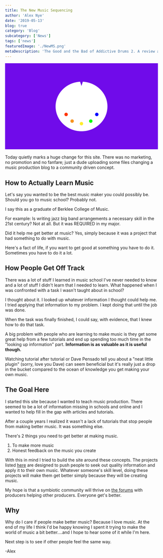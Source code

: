 ```yaml
---
title: The New Music Sequencing
author: 'Alex Nye'
date: '2019-05-13'
blog: true
category: 'Blog'
subcategory: ['News']
tags: ['news']
featuredImage: './NewMS.png'
metaDescription: 'The Good and the Bad of Addictive Drums 2. A review and demo of what I love and what annoys me about this plugin.'
---
```

<img src="./NewMS.png">

Today quietly marks a huge change for this site. There was no marketing, no promotion and no fanfare; just a dude uploading some files changing a music production blog to a community driven concept.

## How to Actually Learn Music

Let's say you wanted to be the best music maker you could possibly be. Should you go to music school? Probably not.

I say this as a graduate of Berklee College of Music.

For example: Is writing jazz big band arrangements a necessary skill in the 21st century? Not at all. But it was REQUIRED in my major.

Did it help me get better at music? Yes, simply because it was a project that had something to do with music.


Here's a fact of life, if you want to get good at something you have to do it. Sometimes you have to do it a lot. 

## How People Get Off Track

There was a lot of stuff I learned in music school I've never needed to know and a lot of stuff I didn't learn that I needed to learn. What happened when I was confronted with a task I wasn't taught about in school? 

I thought about it. I looked up whatever information I thought could help me. I tried applying that information to my problem. I kept doing that until the job was done.

When the task was finally finished, I could say, with evidence, that I knew how to do that task. 

A big problem with people who are learning to make music is they get some great help from a few tutorials and end up spending too much time in the "looking up information" part. **Information is as valuable as it is useful though.** 

Watching tutorial after tutorial or Dave Pensado tell you about a "neat little plugin" (sorry, love you Dave) can seem beneficial but it's really just a drop in the bucket compared to the ocean of knowledge you get making your own music. 

## The Goal Here

I started this site because I wanted to teach music production. There seemed to be a lot of information missing in schools and online and I wanted to help fill in the gap with articles and tutorials.

After a couple years I realized it wasn't a lack of tutorials that stop people from making better music. It was something else.

There's 2 things you need to get better at making music.
1. To make more music 
2. Honest feedback on the music you create

With this in mind I tried to build the site around these concepts. The projects listed [here](/projects) are designed to push people to seek out quality information and apply it to their own music. Whatever someone's skill level, doing these projects will make them get better simply because they will be creating music.

My hope is that a symbiotic community will thrive on <a href="http://forum.musicsequencing.com" target="_blank">the forums</a> with producers helping other producers. Everyone get's better.



## Why

Why do I care if people make better music? Because I love music. At the end of my life I think I'd be happy knowing I spent it trying to make the world of music a bit better....and I hope to hear some of it while I'm here.

Next step is to see if other people feel the same way.

-Alex









<!-- The whole reason this thing started was my frustration with my schoolin'. I went to Berklee College of Music. A great school, maybe one of the best.. -->

<!-- Berklee College of Music is suppose to be the eminent school of modern music and I think it is, yet there was an ocean of necessary knowledge I never came close to sailing there. -->


<!-- Berklee is a great music school. If you want to by a baddass musician, producer or engineer you can go to Berklee, work your ass off, study with amazing people and do it. But you don't have to go to Berklee to do it either, most baddass music makers don't. -->


<!-- 

The reason the site was started

Search for truth

the way humans learn 



 -->




